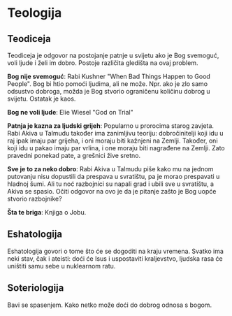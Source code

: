 # Teologija

## Teodiceja

Teodiceja je odgovor na postojanje patnje u svijetu ako je Bog svemoguć, voli ljude i želi im dobro. Postoje različita gledišta na ovaj problem.

**Bog nije svemoguć**: Rabi Kushner "When Bad Things Happen to Good People". Bog bi htio pomoći ljudima, ali ne može. Npr. ako je zlo samo odsustvo dobroga, možda je Bog stvorio ograničenu količinu dobrog u svijetu. Ostatak je kaos.

**Bog ne voli ljude**: Elie Wiesel "God on Trial"

**Patnja je kazna za ljudski grijeh**: Popularno u prorocima starog zavjeta. Rabi Akiva u Talmudu također ima zanimljivu teoriju: dobročinitelji koji idu u raj ipak imaju par grijeha, i oni moraju biti kažnjeni na Zemlji. Također, oni koji idu u pakao imaju par vrlina, i one moraju biti nagrađene na Zemlji. Zato pravedni ponekad pate, a grešnici žive sretno.

**Sve je to za neko dobro**: Rabi Akiva u Talmudu piše kako mu na jednom putovanju nisu dopustili da prespava u svratištu, pa je morao prespavati u hladnoj šumi. Ali tu noć razbojnici su napali grad i ubili sve u svratištu, a Akiva se spasio. Očiti odgovor na ovo je da je pitanje zašto je Bog uopće stvorio razbojnike?

**Šta te briga**: Knjiga o Jobu.

## Eshatologija

Eshatologija govori o tome što će se dogoditi na kraju vremena. Svatko ima neki stav, čak i ateisti: doći će Isus i uspostaviti kraljevstvo, ljudska rasa će uništiti samu sebe u nuklearnom ratu.

## Soteriologija

Bavi se spasenjem. Kako netko može doći do dobrog odnosa s bogom.
